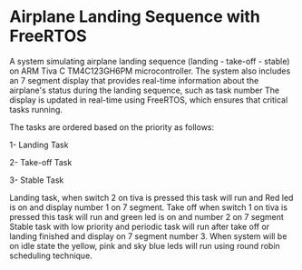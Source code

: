 # Airplane Landing Sequence with FreeRTOS
A system simulating airplane landing sequence (landing - take-off - stable) on ARM Tiva C TM4C123GH6PM microcontroller.
The system also includes an 7 segment display that provides real-time information about the airplane's status during the landing sequence, such as task number 
The display is updated in real-time using FreeRTOS, which ensures that critical tasks running.

The tasks are ordered based on the priority as follows:

1- Landing Task

2- Take-off Task

3- Stable Task

Landing task, when switch 2 on tiva is pressed this task will run and Red led is on and display number 1 on 7 segment. 
Take off when switch 1 on tiva is pressed this task will run and green led is on and number 2 on 7 segment
Stable task with low priority and periodic task will run after take off or landing finished and display on 7 segment number 3.
When system will be on idle state the yellow, pink and sky blue leds will run using round robin scheduling technique.



